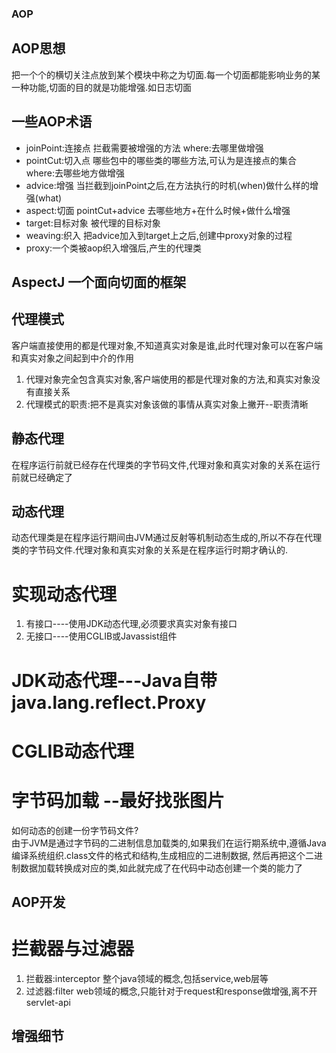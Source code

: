 ### AOP


## AOP思想
把一个个的横切关注点放到某个模块中称之为切面.每一个切面都能影响业务的某一种功能,切面的目的就是功能增强.如日志切面

## 一些AOP术语
* joinPoint:连接点 拦截需要被增强的方法                                       where:去哪里做增强
* pointCut:切入点  哪些包中的哪些类的哪些方法,可认为是连接点的集合                where:去哪些地方做增强
* advice:增强  当拦截到joinPoint之后,在方法执行的时机(when)做什么样的增强(what)
* aspect:切面  pointCut+advice 去哪些地方+在什么时候+做什么增强
* target:目标对象 被代理的目标对象
* weaving:织入 把advice加入到target上之后,创建中proxy对象的过程
* proxy:一个类被aop织入增强后,产生的代理类

## AspectJ 一个面向切面的框架

## 代理模式
客户端直接使用的都是代理对象,不知道真实对象是谁,此时代理对象可以在客户端和真实对象之间起到中介的作用
1. 代理对象完全包含真实对象,客户端使用的都是代理对象的方法,和真实对象没有直接关系
2. 代理模式的职责:把不是真实对象该做的事情从真实对象上撇开--职责清晰


## 静态代理
在程序运行前就已经存在代理类的字节码文件,代理对象和真实对象的关系在运行前就已经确定了

## 动态代理
动态代理类是在程序运行期间由JVM通过反射等机制动态生成的,所以不存在代理类的字节码文件.代理对象和真实对象的关系是在程序运行时期才确认的.

# 实现动态代理
1. 有接口----使用JDK动态代理,必须要求真实对象有接口
2. 无接口----使用CGLIB或Javassist组件


# JDK动态代理---Java自带java.lang.reflect.Proxy


# CGLIB动态代理


# 字节码加载 --最好找张图片
如何动态的创建一份字节码文件?  
由于JVM是通过字节码的二进制信息加载类的,如果我们在运行期系统中,遵循Java编译系统组织.class文件的格式和结构,生成相应的二进制数据,
然后再把这个二进制数据加载转换成对应的类,如此就完成了在代码中动态创建一个类的能力了

## AOP开发
# 拦截器与过滤器
1. 拦截器:interceptor 整个java领域的概念,包括service,web层等
2. 过滤器:filter web领域的概念,只能针对于request和response做增强,离不开servlet-api

## 增强细节

